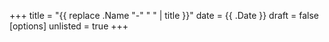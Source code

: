 +++
title = "{{ replace .Name "-" " " | title }}"
date = {{ .Date }}
draft = false
[options]
unlisted = true
+++
